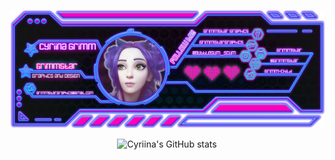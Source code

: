 <div align="center">

![Cy Banner](assets/Cyriina_Banner.png?raw=true "Cy Banner")
  
![Cyriina's GitHub stats](https://github-readme-stats.vercel.app/api?username=grimmstar&count_private=true&show_icons=true&theme=jolly)




<!--
**Grimmstar/Grimmstar** is a ✨ _special_ ✨ repository because its `README.md` (this file) appears on your GitHub profile.

Here are some ideas to get you started:

- 🔭 I’m currently working on ...
- 🌱 I’m currently learning ...
- 👯 I’m looking to collaborate on ...
- 🤔 I’m looking for help with ...
- 💬 Ask me about ...
- 📫 How to reach me: ...
- 😄 Pronouns: ...
- ⚡ Fun fact: ...
-->
